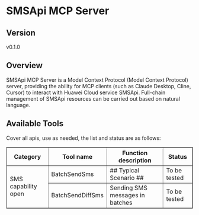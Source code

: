 # SMSApi MCP Server


## Version
v0.1.0

## Overview

SMSApi MCP Server is a Model Context Protocol (Model Context Protocol) server, providing the ability for MCP clients (such as Claude Desktop, Cline, Cursor) to interact with Huawei Cloud service SMSApi. Full-chain management of SMSApi resources can be carried out based on natural language.

## Available Tools
Cover all apis, use as needed, the list and status are as follows:

<html> 
<head></head> 
<body> 
<table border="1" cellspacing="0" cellpadding="5"> 
<tbody> 
<tr> 
<th>Category</th> 
<th>Tool name</th> 
<th>Function description</th> 
<th>Status</th> 
</tr> 
<tr> 
<td rowspan="2">SMS capability open</td> 
<td>BatchSendSms</td> <td>## Typical Scenario ##</td>
<td>To be tested</td>
</tr>
<tr>
<td>BatchSendDiffSms</td>
<td>Sending SMS messages in batches</td>
<td>To be tested</td>
</tr>
</tbody>
</table>
</body>
</html>